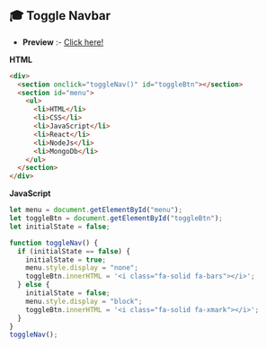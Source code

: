 ## 🎓 Toggle Navbar

- **Preview** :- [Click here!](https://toggle-navbar-jsmd.netlify.app/)

**HTML**

```html
<div>
  <section onclick="toggleNav()" id="toggleBtn"></section>
  <section id="menu">
    <ul>
      <li>HTML</li>
      <li>CSS</li>
      <li>JavaScript</li>
      <li>React</li>
      <li>NodeJs</li>
      <li>MongoDb</li>
    </ul>
  </section>
</div>
```

**JavaScript**

```js
let menu = document.getElementById("menu");
let toggleBtn = document.getElementById("toggleBtn");
let initialState = false;

function toggleNav() {
  if (initialState == false) {
    initialState = true;
    menu.style.display = "none";
    toggleBtn.innerHTML = '<i class="fa-solid fa-bars"></i>';
  } else {
    initialState = false;
    menu.style.display = "block";
    toggleBtn.innerHTML = '<i class="fa-solid fa-xmark"></i>';
  }
}
toggleNav();
```

